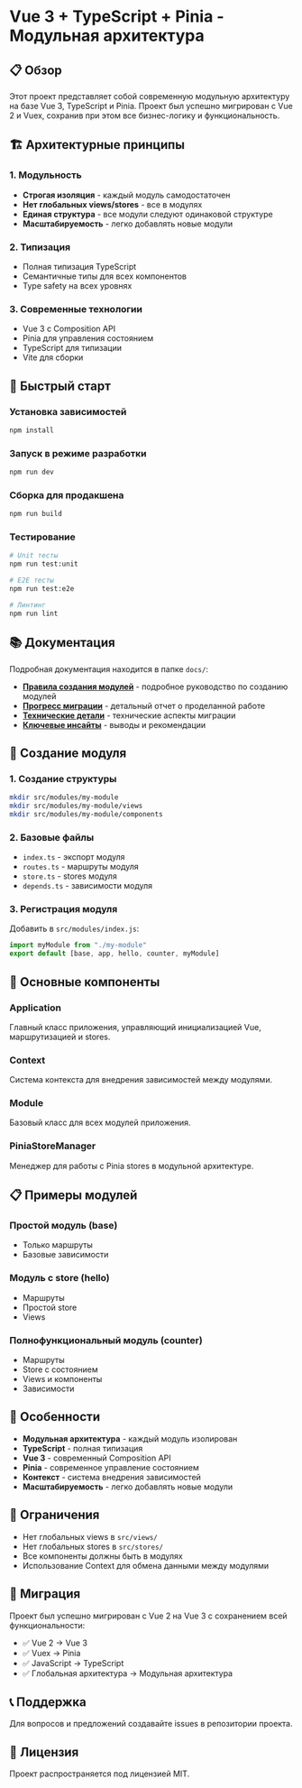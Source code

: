 # Vue 3 + TypeScript + Pinia - Модульная архитектура

## 📋 Обзор

Этот проект представляет собой современную модульную архитектуру на базе Vue 3, TypeScript и Pinia. Проект был успешно мигрирован с Vue 2 и Vuex, сохранив при этом все бизнес-логику и функциональность.

## 🏗 Архитектурные принципы

### 1. Модульность

- **Строгая изоляция** - каждый модуль самодостаточен
- **Нет глобальных views/stores** - все в модулях
- **Единая структура** - все модули следуют одинаковой структуре
- **Масштабируемость** - легко добавлять новые модули

### 2. Типизация

- Полная типизация TypeScript
- Семантичные типы для всех компонентов
- Type safety на всех уровнях

### 3. Современные технологии

- Vue 3 с Composition API
- Pinia для управления состоянием
- TypeScript для типизации
- Vite для сборки

## 🚀 Быстрый старт

### Установка зависимостей

```bash
npm install
```

### Запуск в режиме разработки

```bash
npm run dev
```

### Сборка для продакшена

```bash
npm run build
```

### Тестирование

```bash
# Unit тесты
npm run test:unit

# E2E тесты
npm run test:e2e

# Линтинг
npm run lint
```

## 📚 Документация

Подробная документация находится в папке `docs/`:

- **[Правила создания модулей](docs/module-creation-rules.md)** - подробное руководство по созданию модулей
- **[Прогресс миграции](docs/migration-progress.md)** - детальный отчет о проделанной работе
- **[Технические детали](docs/technical-details.md)** - технические аспекты миграции
- **[Ключевые инсайты](docs/key-insights.md)** - выводы и рекомендации

## 🎯 Создание модуля

### 1. Создание структуры

```bash
mkdir src/modules/my-module
mkdir src/modules/my-module/views
mkdir src/modules/my-module/components
```

### 2. Базовые файлы

- `index.ts` - экспорт модуля
- `routes.ts` - маршруты модуля
- `store.ts` - stores модуля
- `depends.ts` - зависимости модуля

### 3. Регистрация модуля

Добавить в `src/modules/index.js`:

```javascript
import myModule from "./my-module"
export default [base, app, hello, counter, myModule]
```

## 🔧 Основные компоненты

### Application

Главный класс приложения, управляющий инициализацией Vue, маршрутизацией и stores.

### Context

Система контекста для внедрения зависимостей между модулями.

### Module

Базовый класс для всех модулей приложения.

### PiniaStoreManager

Менеджер для работы с Pinia stores в модульной архитектуре.

## 📋 Примеры модулей

### Простой модуль (base)

- Только маршруты
- Базовые зависимости

### Модуль с store (hello)

- Маршруты
- Простой store
- Views

### Полнофункциональный модуль (counter)

- Маршруты
- Store с состоянием
- Views и компоненты
- Зависимости

## 🎨 Особенности

- **Модульная архитектура** - каждый модуль изолирован
- **TypeScript** - полная типизация
- **Vue 3** - современный Composition API
- **Pinia** - современное управление состоянием
- **Контекст** - система внедрения зависимостей
- **Масштабируемость** - легко добавлять новые модули

## 🚫 Ограничения

- Нет глобальных views в `src/views/`
- Нет глобальных stores в `src/stores/`
- Все компоненты должны быть в модулях
- Использование Context для обмена данными между модулями

## 🔄 Миграция

Проект был успешно мигрирован с Vue 2 на Vue 3 с сохранением всей функциональности:

- ✅ Vue 2 → Vue 3
- ✅ Vuex → Pinia
- ✅ JavaScript → TypeScript
- ✅ Глобальная архитектура → Модульная архитектура

## 📞 Поддержка

Для вопросов и предложений создавайте issues в репозитории проекта.

## 📄 Лицензия

Проект распространяется под лицензией MIT.
